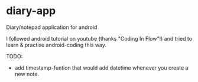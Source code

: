# diary-app
Diary/notepad application for android

I followed android tutorial on youtube (thanks "Coding In Flow"!) and tried to learn & practise android-coding this way.

TODO:
- add timestamp-funtion that would add datetime whenever you create a new note.
